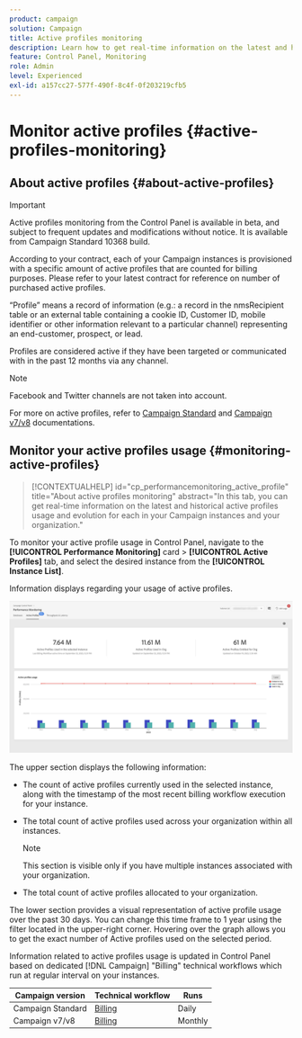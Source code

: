 ```yaml
---
product: campaign
solution: Campaign 
title: Active profiles monitoring
description: Learn how to get real-time information on the latest and historical Active Profiles usage and evolution for each of your Campaign instances.
feature: Control Panel, Monitoring
role: Admin
level: Experienced
exl-id: a157cc27-577f-490f-8c4f-0f203219cfb5
---
```

# Monitor active profiles {#active-profiles-monitoring}

## About active profiles {#about-active-profiles}

>[!IMPORTANT]
>
>Active profiles monitoring from the Control Panel is available in beta, and subject to frequent updates and modifications without notice. It is available from Campaign Standard 10368 build.

According to your contract, each of your Campaign instances is provisioned with a specific amount of active profiles that are counted for billing purposes. Please refer to your latest contract for reference on number of purchased active profiles.

“Profile” means a record of information (e.g.: a record in the nmsRecipient table or an external table containing a cookie ID, Customer ID, mobile identifier or other information relevant to a particular channel) representing an end-customer, prospect, or lead.

Profiles are considered active if they have been targeted or communicated with in the past 12 months via any channel.

>[!NOTE]
>
>Facebook and Twitter channels are not taken into account.

For more on active profiles, refer to [Campaign Standard](https://experienceleague.adobe.com/docs/campaign-standard/using/profiles-and-audiences/managing-profiles/active-profiles.html) and [Campaign v7/v8](https://experienceleague.adobe.com/docs/campaign-classic/using/getting-started/profile-management/about-profiles.html#active-profiles) documentations.

## Monitor your active profiles usage {#monitoring-active-profiles}

>[!CONTEXTUALHELP]
>id="cp_performancemonitoring_active_profile"
>title="About active profiles monitoring"
>abstract="In this tab, you can get real-time information on the latest and historical active profiles usage and evolution for each in your Campaign instances and your organization."

To monitor your active profile usage in Control Panel, navigate to the **[!UICONTROL Performance Monitoring]** card > **[!UICONTROL Active Profiles]** tab, and select the desired instance from the **[!UICONTROL Instance List]**.

Information displays regarding your usage of active profiles. 

![](assets/active-profiles-graph.png)

The upper section displays the following information:

* The count of active profiles currently used in the selected instance, along with the timestamp of the most recent billing workflow execution for your instance.

* The total count of active profiles used across your organization within all instances.

    >[!NOTE]
    >
    >This section is visible only if you have multiple instances associated with your organization.

* The total count of active profiles allocated to your organization.

The lower section provides a visual representation of active profile usage over the past 30 days. You can change this time frame to 1 year using the filter located in the upper-right corner. Hovering over the graph allows you to get the exact number of Active profiles used on the selected period.

Information related to active profiles usage is updated in Control Panel based on dedicated [!DNL Campaign] "Billing" technical workflows which run at regular interval on your instances.

|Campaign version|Technical workflow|Runs|
|  ---  |  ---  |  ---  |
|Campaign Standard|[Billing](https://experienceleague.adobe.com/docs/campaign-standard/using/administrating/application-settings/technical-workflows.html)|Daily|
|Campaign v7/v8|[Billing](https://experienceleague.adobe.com/docs/campaign-classic/using/automating-with-workflowsadvanced-management/about-technical-workflows.html)|Monthly|
